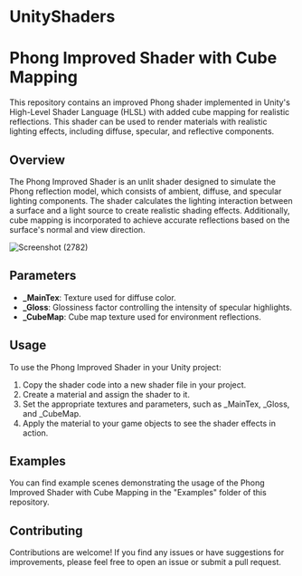 # UnityShaders
# Phong Improved Shader with Cube Mapping

This repository contains an improved Phong shader implemented in Unity's High-Level Shader Language (HLSL) with added cube mapping for realistic reflections. This shader can be used to render materials with realistic lighting effects, including diffuse, specular, and reflective components.

## Overview

The Phong Improved Shader is an unlit shader designed to simulate the Phong reflection model, which consists of ambient, diffuse, and specular lighting components. The shader calculates the lighting interaction between a surface and a light source to create realistic shading effects. Additionally, cube mapping is incorporated to achieve accurate reflections based on the surface's normal and view direction.

![Screenshot (2782)](https://github.com/Alireza-Khatami/UnityShaders/assets/78407392/dceb2dc5-36a7-4f05-9ee3-2872ede2ad62)


## Parameters

- **_MainTex**: Texture used for diffuse color.
- **_Gloss**: Glossiness factor controlling the intensity of specular highlights.
- **_CubeMap**: Cube map texture used for environment reflections.

## Usage

To use the Phong Improved Shader in your Unity project:

1. Copy the shader code into a new shader file in your project.
2. Create a material and assign the shader to it.
3. Set the appropriate textures and parameters, such as _MainTex, _Gloss, and _CubeMap.
4. Apply the material to your game objects to see the shader effects in action.

## Examples

You can find example scenes demonstrating the usage of the Phong Improved Shader with Cube Mapping in the "Examples" folder of this repository.

## Contributing

Contributions are welcome! If you find any issues or have suggestions for improvements, please feel free to open an issue or submit a pull request.




